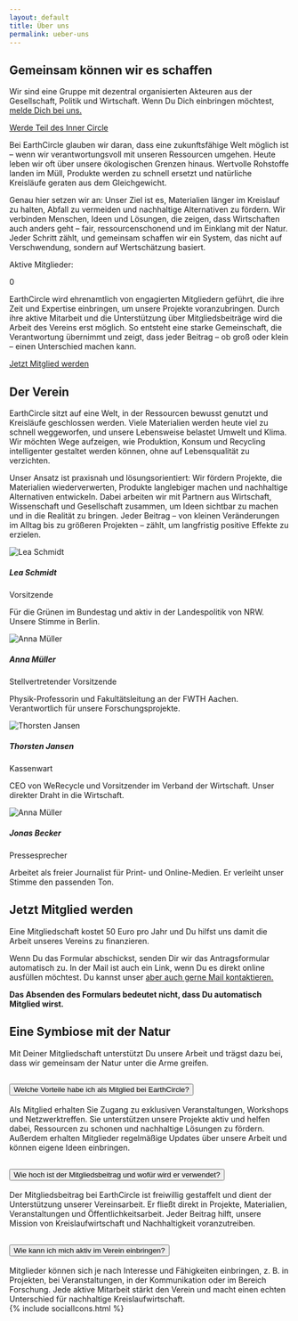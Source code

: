 ```yaml
---
layout: default
title: Über uns
permalink: ueber-uns
---
```


<section class="hero-banner hero-ueber-uns d-flex mobile-hero">
    <div class="c-banner d-lg-block z-1 position-absolute top-0 bottom-0 start-0 end-0"></div>
    <div class="bg-banner d-none d-sm-block position-absolute top-0 bottom-0 start-0 end-0 bg-black bg-opacity-50 z-2 z-lg-0"></div>
    <div class="container-fluid text-white position-relative align-items-end justify-content-end z-2">
      <div class="mx-1 mx-sm-2 mx-md-3 mx-lg-4 mx-xl-5 my-3 my-md-4">
            <div class="row">
                <div class="col-lg-7 offset-lg-4 col-md-10">
                    <h2 class="display-3 fw-bold">Gemeinsam können wir es schaffen</h2>
                    <p class="lead mb-4">Wir sind eine Gruppe mit dezentral organisierten Akteuren aus der Gesellschaft, Politik und Wirtschaft. Wenn Du Dich einbringen möchtest, <a href="{{ site.baseurl }}/kontakt" class="text-white">melde Dich bei uns.</a></p>
                    <a href="#mitgliedsantrag" class="btn btn-primary btn-lg">Werde Teil des Inner Circle</a>
                </div>
            </div>
        </div>
    </div>
</section>

<section>
    <div class="px-1 px-sm-2 px-md-3 pb-lg-0 pt-3 pt-md-4 px-lg-4 px-xl-5">
        <div class="container-fluid py-5">
            <div class="row mb-3">
                <div class="col-xl-6 col-lg-10">
                    <p class="lead"><span class="text-primary fw-bold">Bei EarthCircle glauben wir daran, dass eine zukunftsfähige Welt möglich ist – wenn wir verantwortungsvoll mit unseren Ressourcen umgehen.</span> Heute leben wir oft über unsere ökologischen Grenzen hinaus. Wertvolle Rohstoffe landen im Müll, Produkte werden zu schnell ersetzt und natürliche Kreisläufe geraten aus dem Gleichgewicht.</p>
                </div>
            </div>
            <div class="row d-flex align-items-end">
                <div class="col-xl-6 col-lg-8 col-sm-7">
                    <p>Genau hier setzen wir an: Unser Ziel ist es, Materialien länger im Kreislauf zu halten, Abfall zu vermeiden und nachhaltige Alternativen zu fördern. Wir verbinden Menschen, Ideen und Lösungen, die zeigen, dass Wirtschaften auch anders geht – fair, ressourcenschonend und im Einklang mit der Natur. Jeder Schritt zählt, und gemeinsam schaffen wir ein System, das nicht auf Verschwendung, sondern auf Wertschätzung basiert.</p>
                </div>
                <div class="col-lg-4 offset-xl-1 col-md-4 col-sm-5">  
                    <p class="lead text-primary ps-sm-4 ps-xl-0"><span class="fw-bold">Aktive Mitglieder</span>:</p>
                    <!-- Javascript-Counter -->
                    <span class="overshoot-date fw-bold text-primary counter ps-sm-4 ps-xl-0" data-number="7353">0</span>
                </div>
            </div>            
        </div>
    </div>
</section>

<section class="bg-primary text-white pt-2 pt-lg-0 pb-xl-0">
    <div class="px-1 px-sm-2 px-md-3 py-3 py-md-4 px-lg-4 px-xl-5 pb-lg-0">
        <div class="container-fluid">
            <div class="row mb-3 pb-5 d-flex flex-lg-row-reverse justify-lg-content-end">
                <div class="col-lg-5 offset-lg-1 mt-lg-4 pt-lg-5 col-md-7">  
                    <p>EarthCircle wird ehrenamtlich von engagierten Mitgliedern geführt, die ihre Zeit und Expertise einbringen, um unsere Projekte voranzubringen. Durch ihre aktive Mitarbeit und die Unterstützung über Mitgliedsbeiträge wird die Arbeit des Vereins erst möglich. So entsteht eine starke Gemeinschaft, die Verantwortung übernimmt und zeigt, dass jeder Beitrag – ob groß oder klein – einen Unterschied machen kann.</p>
                    <p><a href="#mitgliedsantrag" class="text-white lead">Jetzt Mitglied werden</a></p>
                </div>            
                <div class="col-lg-6 col-md-11 mt-5 mt-lg-0 pt-5">
                    <h2 class="fw-bold pb-lg-4">Der Verein</h2>
                    <p class="lead">EarthCircle sitzt auf eine Welt, in der Ressourcen bewusst genutzt und Kreisläufe geschlossen werden. <span class="fw-bold">Viele Materialien werden heute viel zu schnell weggeworfen, und unsere Lebensweise belastet Umwelt und Klima.</span> Wir möchten Wege aufzeigen, wie Produktion, Konsum und Recycling intelligenter gestaltet werden können, ohne auf Lebensqualität zu verzichten.</p>
                    <p>Unser Ansatz ist praxisnah und lösungsorientiert: Wir fördern Projekte, die Materialien wiederverwerten, Produkte langlebiger machen und nachhaltige Alternativen entwickeln. Dabei arbeiten wir mit Partnern aus Wirtschaft, Wissenschaft und Gesellschaft zusammen, um Ideen sichtbar zu machen und in die Realität zu bringen. Jeder Beitrag – von kleinen Veränderungen im Alltag bis zu größeren Projekten – zählt, um langfristig positive Effekte zu erzielen.</p>
                </div>
            </div>
            <!-- Swiper Slider -->
            <div class="mySwiper w-100 overflow-hidden">
                <div class="swiper-wrapper d-flex align-items-stretch h-auto">
                    <div class="swiper-slide d-flex h-auto">
                        <div class="card text-center bg-white bg-opacity-25 border-0 rounded-3 card-gradient">
                        <img src="{{ site.baseurl }}/assets/img/lea_schmidt.jpg" class="card-img-top rounded-circle mx-auto border border-5 border-white w-50 mt-4 z-2" alt="Lea Schmidt">
                        <div class="card-body bg-white rounded-3 z-1">
                            <h5 class="fs-4 mb-0 fw-bold text-primary">Lea Schmidt</h5>
                            <p class="text-primary">Vorsitzende</p>
                            <p class="lead pb-0 text-primary">Für die Grünen im Bundestag und aktiv in der Landespolitik von NRW. <span class="fw-bold text-dark">Unsere Stimme in Berlin.</span></p>
                        </div>
                        </div>
                    </div>
                    <div class="swiper-slide d-flex h-auto">
                        <div class="card text-center bg-white bg-opacity-25 border-0 rounded-3 card-gradient">
                            <img src="{{ site.baseurl }}/assets/img/anna_mueller.jpg" class="card-img-top rounded-circle mx-auto border border-5 border-white w-50 mt-4 z-2" alt="Anna Müller">
                            <div class="card-body bg-white rounded-3 z-1">
                                <h5 class="fs-4 mb-0 fw-bold text-primary">Anna Müller</h5>
                                <p class="text-primary">Stellvertretender Vorsitzende</p>
                                <p class="lead pb-0 text-primary">Physik-Professorin und Fakultätsleitung an der FWTH Aachen. <span class="fw-bold text-dark">Verantwortlich für unsere Forschungsprojekte.</span></p>
                            </div>
                        </div>
                    </div>
                    <div class="swiper-slide d-flex h-auto">
                        <div class="card text-center bg-white bg-opacity-25 border-0 rounded-3 card-gradient">
                        <img src="{{ site.baseurl }}/assets/img/thorsten_jansen.jpg" class="card-img-top rounded-circle mx-auto border border-5 border-white w-50 mt-4 z-2" alt="Thorsten Jansen">
                        <div class="card-body bg-white rounded-3 z-1">
                            <h5 class="fs-4 mb-0 fw-bold text-primary">Thorsten Jansen</h5>
                            <p class="text-primary">Kassenwart</p>
                            <p class="lead pb-0 text-primary">CEO von WeRecycle und Vorsitzender im Verband der Wirtschaft. <span class="fw-bold text-dark">Unser direkter Draht in die Wirtschaft.</span></p>
                        </div>
                        </div>
                    </div>
                    <div class="swiper-slide d-flex h-auto">
                        <div class="card text-center bg-white bg-opacity-25 border-0 rounded-3 card-gradient">
                        <img src="{{ site.baseurl }}/assets/img/jonas_becker.jpg" class="card-img-top rounded-circle mx-auto border border-5 border-white w-50 mt-4 z-2" alt="Anna Müller">
                        <div class="card-body bg-white rounded-3 z-1">
                            <h5 class="fs-4 mb-0 fw-bold text-primary">Jonas Becker</h5>
                            <p class="text-primary">Pressesprecher</p>
                            <p class="lead pb-0 text-primary">Arbeitet als freier Journalist für Print- und Online-Medien. <span class="fw-bold text-dark">Er verleiht unser Stimme den passenden Ton.</span></p>
                        </div>
                        </div>
                    </div>
                </div>
                <div class="navigation position-relative d-flex justify-content-between m-lg-5 mt-3 mb-0"> 
                    <div class="swiper-prev m-1 fs-2"><i class="ph ph-arrow-left"></i></div>                   
                    <div class="swiper-next m-1 fs-2"><i class="ph ph-arrow-right"></i></div>                   
                </div>
            </div>
        </div>
    </div>
</section>

<a name="mitgliedsantrag" id="mitgliedsantrag"></a>

<section class="py-5">
    <div class="px-1 px-sm-2 px-md-3 py-3 py-md-4 px-lg-4 px-xl-5">
        <div class="container-fluid">
            <div class="row d-flex flex-lg-row-reverse">
                <div class="col-xl-4 offset-lg-1 col-lg-5 col-md-11 pb-3 pb-lg-0"> 
                    <h2 class="fw-bold primary-on-fade mb-4">Jetzt Mitglied werden</h2>
                    <p class="lead"><span class="fw-bold primary-on-fade">Eine Mitgliedschaft kostet 50 Euro pro Jahr</span> und Du hilfst uns damit die Arbeit unseres Vereins zu finanzieren.</p>
                    <p>Wenn Du das Formular abschickst, senden Dir wir das Antragsformular automatisch zu. In der Mail ist auch ein Link, wenn Du es direkt online ausfüllen möchtest. Du kannst unser <a href="{{ site.baseurl }}/kontakt#kontaktformular" class="text-dark">aber auch gerne Mail kontaktieren.</a></p>
                    <p><strong>Das Absenden des Formulars bedeutet nicht, dass Du automatisch Mitglied wirst.</strong></p>
                </div>            
                <div class="col-xl-5 offset-xl-1 col-lg-6 col-md-11">
                    <!-- React-Formular -->
                    <div class="form bg-primary bg-opacity-25 border-0 rounded-3 active-on-half" data-type="mitgliedsantrag" data-id="ma-1"></div>
                </div>
            </div>
        </div>
    </div>
</section>

<section class="hero-banner hero-support d-flex align-items-center">
    <div class="c-banner d-block z-1 position-absolute top-0 bottom-0 start-0 end-0"></div>
    <div class="bg-banner position-absolute top-0 bottom-0 start-0 end-0 bg-black bg-opacity-50 z-0"></div>
    <div class="container-fluid text-white position-relative z-2">
        <div class="m-1 m-sm-2 m-md-3 mx-lg-4 px-xl-5">
            <div class="row">
                <div class="col-lg-7 offset-lg-4 col-md-9">
                    <h2 class="display-3 fw-bold">Eine Symbiose mit der Natur</h2>
                    <p class="lead mb-0">Mit Deiner Mitgliedschaft unterstützt Du unsere Arbeit und trägst dazu bei, dass wir gemeinsam der Natur unter die Arme greifen.</p>
                </div>
            </div>
        </div>
    </div>
</section>

<section class="py-5">
    <div class="px-1 px-sm-2 px-md-3 py-3 py-md-4 px-lg-4 px-xl-5">
        <div class="container-fluid">
            <div class="row">
                <div class="col-md-11 col-lg-8 offset-lg-1">
                    <!-- Bootstrap-Accordion -->
                    <div class="accordion" id="accordionFAQs">
                        <div class="accordion-item border-primary">
                            <h2 class="accordion-header">
                                <button class="accordion-button border-0 shadow-none fs-5 fw-bold" type="button" data-bs-toggle="collapse" data-bs-target="#collapseOne" aria-expanded="true" aria-controls="collapseOne">
                                    Welche Vorteile habe ich als Mitglied bei EarthCircle?
                                </button>
                            </h2>
                            <div id="collapseOne" class="accordion-collapse collapse show" data-bs-parent="#accordionFAQs">
                                <div class="accordion-body">
                                    Als Mitglied erhalten Sie Zugang zu exklusiven Veranstaltungen, Workshops und Netzwerktreffen. Sie unterstützen unsere Projekte aktiv und helfen dabei, Ressourcen zu schonen und nachhaltige Lösungen zu fördern. Außerdem erhalten Mitglieder regelmäßige Updates über unsere Arbeit und können eigene Ideen einbringen.
                                </div>
                            </div>
                        </div>
                        <div class="accordion-item border-primary">
                            <h2 class="accordion-header">
                                <button class="accordion-button collapsed border-0 shadow-none fs-5 fw-bold" type="button" data-bs-toggle="collapse" data-bs-target="#collapseTwo" aria-expanded="false" aria-controls="collapseTwo">
                                    Wie hoch ist der Mitgliedsbeitrag und wofür wird er verwendet?
                                </button>   
                            </h2>
                            <div id="collapseTwo" class="accordion-collapse collapse" data-bs-parent="#accordionFAQs">
                                <div class="accordion-body">
                                    Der Mitgliedsbeitrag bei EarthCircle ist freiwillig gestaffelt und dient der Unterstützung unserer Vereinsarbeit. Er fließt direkt in Projekte, Materialien, Veranstaltungen und Öffentlichkeitsarbeit. Jeder Beitrag hilft, unsere Mission von Kreislaufwirtschaft und Nachhaltigkeit voranzutreiben.
                                </div>
                            </div>
                        </div>
                        <div class="accordion-item border-primary">
                            <h2 class="accordion-header">
                                <button class="accordion-button collapsed border-0 shadow-none fs-5 fw-bold" type="button" data-bs-toggle="collapse" data-bs-target="#collapseThree" aria-expanded="false" aria-controls="collapseThree">
                                    Wie kann ich mich aktiv im Verein einbringen?
                                </button>
                            </h2>
                            <div id="collapseThree" class="accordion-collapse collapse" data-bs-parent="#accordionFAQs">
                                <div class="accordion-body">
                                    Mitglieder können sich je nach Interesse und Fähigkeiten einbringen, z. B. in Projekten, bei Veranstaltungen, in der Kommunikation oder im Bereich Forschung. Jede aktive Mitarbeit stärkt den Verein und macht einen echten Unterschied für nachhaltige Kreislaufwirtschaft.
                                </div>
                            </div>
                        </div>
                    </div>
                </div>
                <div class="col-sm-3 d-flex d-none d-lg-block">
                    <div class="big-social-icon-wrapper">
                        {% include socialIcons.html %}
                    </div>
                </div>
            </div>
        </div>
    </div>
</section>
